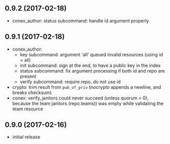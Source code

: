 ## 0.9.2 (2017-02-18)

* conex_author: status subcommand: handle id argument properly

## 0.9.1 (2017-02-18)

* conex_author:
  - key subcommand: argument 'all' queued invalid resources (using id = all)
  - init subcommand: sign at the end, to have a public key in the index
  - status subcommand: fix argument processing if both id and repo are present
  - verify subcommand: require repo, do not use id
* crypto: trim result from `pub_of_priv` (nocrypto appends a newline, and breaks checksum)
* conex: verify_janitors could never succeed (unless quorum = 0), because the
   team janitors (repo.teams)) was empty while validating the team resource

## 0.9.0 (2017-02-16)

* initial release